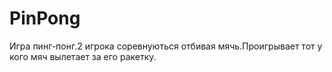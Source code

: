 # PinPong
Игра пинг-понг.2 игрока соревнуються отбивая мячь.Проигрывает тот у кого мяч вылетает за его ракетку.
